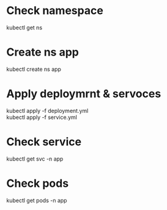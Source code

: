 
# Check namespace 
kubectl get ns     
# Create ns app
kubectl create ns app
# Apply deploymrnt & servoces 
kubectl apply -f deployment.yml <br>
kubectl apply -f service.yml <br>
 # Check service
kubectl get svc -n app     
# Check pods
kubectl get pods -n app



